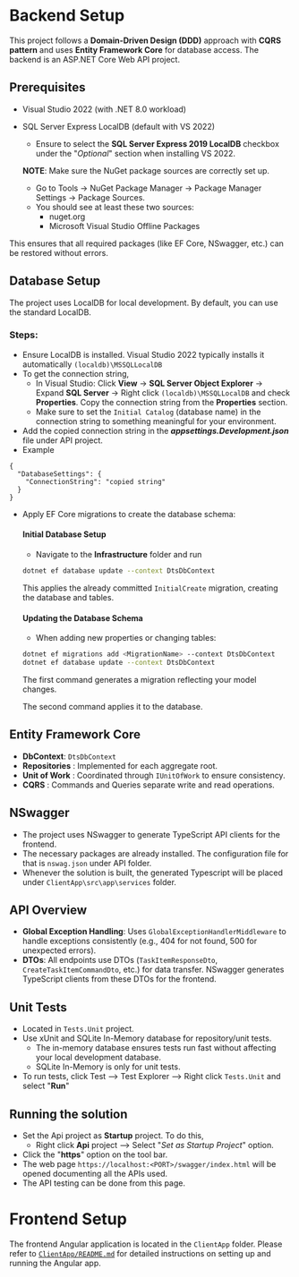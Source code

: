 # Backend Setup

This project follows a **Domain-Driven Design (DDD)** approach with **CQRS pattern** and uses **Entity Framework Core** for database access. The backend is an ASP.NET Core Web API project.

## Prerequisites
- Visual Studio 2022 (with .NET 8.0 workload)
- SQL Server Express LocalDB (default with VS 2022)
  - Ensure to select the **SQL Server Express 2019 LocalDB** checkbox under the "_Optional_" section when installing VS 2022.

  **NOTE**: Make sure the NuGet package sources are correctly set up.
  - Go to Tools → NuGet Package Manager → Package Manager Settings → Package Sources.
  - You should see at least these two sources:
    - nuget.org
    - Microsoft Visual Studio Offline Packages

This ensures that all required packages (like EF Core, NSwagger, etc.) can be restored without errors.

## Database Setup
The project uses LocalDB for local development. By default, you can use the standard LocalDB.

### Steps:
- Ensure LocalDB is installed. Visual Studio 2022 typically installs it automatically `(localdb)\MSSQLLocalDB`
- To get the connection string,
  - In Visual Studio: Click **View** → **SQL Server Object Explorer** → Expand **SQL Server** → Right click `(localdb)\MSSQLLocalDB` and check **Properties**. Copy the connection string from the **Properties** section.
  - Make sure to set the `Initial Catalog` (database name) in the connection string to something meaningful for your environment.
- Add the copied connection string in the _**appsettings.Development.json**_ file under API project.
- Example
```
{
  "DatabaseSettings": {
    "ConnectionString": "copied string"
  }
}
```
- Apply EF Core migrations to create the database schema:
  #### Initial Database Setup
  - Navigate to the **Infrastructure** folder and run
  ```bash
  dotnet ef database update --context DtsDbContext
  ```
  This applies the already committed `InitialCreate` migration, creating the database and tables.

  #### Updating the Database Schema
  - When adding new properties or changing tables:
  ```bash
  dotnet ef migrations add <MigrationName> --context DtsDbContext
  dotnet ef database update --context DtsDbContext
  ```
  The first command generates a migration reflecting your model changes.
  
  The second command applies it to the database.


## Entity Framework Core
- **DbContext**: `DtsDbContext`
- **Repositories** : Implemented for each aggregate root.
- **Unit of Work** : Coordinated through `IUnitOfWork` to ensure consistency.
- **CQRS** : Commands and Queries separate write and read operations.

## NSwagger
- The project uses NSwagger to generate TypeScript API clients for the frontend.
- The necessary packages are already installed. The configuration file for that is `nswag.json` under API folder.
- Whenever the solution is built, the generated Typescript will be placed under `ClientApp\src\app\services` folder.

## API Overview
- **Global Exception Handling**: Uses `GlobalExceptionHandlerMiddleware` to handle exceptions consistently (e.g., 404 for not found, 500 for unexpected errors).
- **DTOs**: All endpoints use DTOs (`TaskItemResponseDto`, `CreateTaskItemCommandDto`, etc.) for data transfer. NSwagger generates TypeScript clients from these DTOs for the frontend.


## Unit Tests
- Located in `Tests.Unit` project.
- Use xUnit and SQLite In-Memory database for repository/unit tests.
  - The in-memory database ensures tests run fast without affecting your local development database.
  - SQLite In-Memory is only for unit tests.
- To run tests, click Test --> Test Explorer --> Right click `Tests.Unit` and select "**Run**"

## Running the solution
- Set the Api project as **Startup** project. To do this,
  - Right click **Api** project --> Select "_Set as Startup Project_" option.
- Click the "**https**" option on the tool bar.
- The web page `https://localhost:<PORT>/swagger/index.html` will be opened documenting all the APIs used.
- The API testing can be done from this page.

# Frontend Setup
The frontend Angular application is located in the `ClientApp` folder. Please refer to [`ClientApp/README.md`](ClientApp/README.md) for detailed instructions on setting up and running the Angular app.

